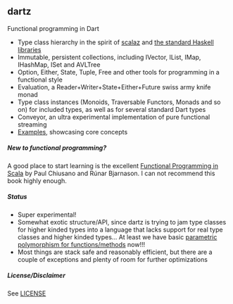 dartz
-----

Functional programming in Dart

* Type class hierarchy in the spirit of [scalaz](https://github.com/scalaz/scalaz) and [the standard Haskell libraries](https://wiki.haskell.org/Typeclassopedia)
* Immutable, persistent collections, including IVector, IList, IMap, IHashMap, ISet and AVLTree
* Option, Either, State, Tuple, Free and other tools for programming in a functional style
* Evaluation, a Reader+Writer+State+Either+Future swiss army knife monad
* Type class instances (Monoids, Traversable Functors, Monads and so on) for included types, as well as for several standard Dart types
* Conveyor, an ultra experimental implementation of pure functional streaming
* [Examples](https://github.com/spebbe/dartz/tree/master/example), showcasing core concepts


##### New to functional programming?

A good place to start learning is the excellent [Functional Programming in Scala](https://www.manning.com/books/functional-programming-in-scala) by Paul Chiusano and Rúnar Bjarnason. I can not recommend this book highly enough.

##### Status

* Super experimental!
* Somewhat exotic structure/API, since dartz is trying to jam type classes for higher kinded types into a language that lacks support for real type classes and higher kinded types... At least we have basic [parametric polymorphism for functions/methods](https://github.com/dart-lang/dev_compiler/blob/master/doc/GENERIC_METHODS.md) now!!!
* Most things are stack safe and reasonably efficient, but there are a couple of exceptions and plenty of room for further optimizations

##### License/Disclaimer

See [LICENSE](https://github.com/spebbe/dartz/blob/master/LICENSE)

